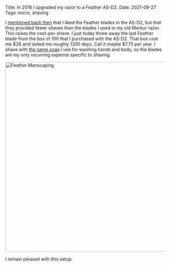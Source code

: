 Title: In 2018 I upgraded my razor to a Feather AS-D2.
Date: 2021-09-27
Tags: micro, shaving

I [mentioned back then](/2018/03/feather/) that I liked the Feather blades in the AS-D2, but that they provided fewer shaves than the blades I used in my old Merkur razor. This raises the cost-per-shave. I just today threw away the last Feather blade from the box of 100 that I purchased with the AS-D2. That box cost me $26 and lasted me roughly 1300 days. Call it maybe $7.75 per year. I shave with [the same soap](https://shop.drbronner.com/collections/pure-castile-bar-soap/products/baby-unscented-pure-castile-bar-soap) I use for washing hands and body, so the blades are my only recurring expense specific to shaving.

<a href="https://www.flickr.com/photos/pigmonkey/51525948318/in/dateposted/" title="Feather Manscaping"><img src="https://live.staticflickr.com/65535/51525948318_cf5e88b8f2_c.jpg" width="800" height="600" alt="Feather Manscaping"></a>

I remain pleased with this setup.
